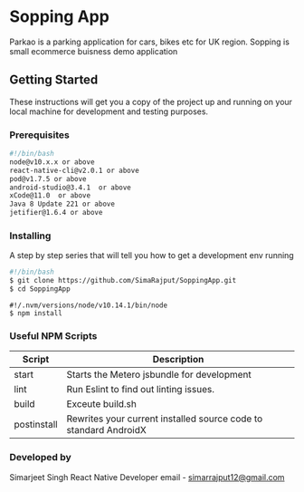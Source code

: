 # Sopping App

Parkao is a parking application for cars, bikes etc for UK region.
Sopping is small ecommerce buisness demo application

## Getting Started

These instructions will get you a copy of the project up and running on your local machine for development and testing purposes.

### Prerequisites

```bash
#!/bin/bash 
node@v10.x.x or above
react-native-cli@v2.0.1 or above
pod@v1.7.5 or above
android-studio@3.4.1  or above
xCode@11.0  or above
Java 8 Update 221 or above
jetifier@1.6.4 or above
```

### Installing

A step by step series that will tell you how to get a development env running

```bash
#!/bin/bash
$ git clone https://github.com/SimaRajput/SoppingApp.git
$ cd SoppingApp
```

```node
#!/.nvm/versions/node/v10.14.1/bin/node
$ npm install
```

### Useful NPM Scripts

| Script         | Description                                               		|
| -------------- | -----------------------------------------------------------------|
| start          | Starts the Metero jsbundle for development                		|
| lint           | Run Eslint to find out linting issues.                    		|
| build 	     | Exceute build.sh									         		|
| postinstall    | Rewrites your current installed source code to standard AndroidX |


### Developed by
   Simarjeet Singh
   React Native Developer
   email - simarrajput12@gmail.com